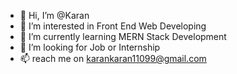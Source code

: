 - 👋 Hi, I’m @Karan
- 👀 I’m interested in Front End Web Developing
- 🌱 I’m currently learning MERN Stack Development
- 💞️ I’m looking for Job or Internship
- 📫 reach me on karankaran11099@gmail.com 

<!---
KaranAKDEV/KaranAKDEV is a ✨ special ✨ repository because its `README.md` (this file) appears on your GitHub profile.
You can click the Preview link to take a look at your changes.
--->
